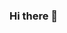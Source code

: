 ### Hi there 👋

<!--
**1105-Gulbag-Alim/1105-Gulbag-Alim** is a ✨ _special_ ✨ repository because its `README.md` (this file) appears on your GitHub profile.

Here are some ideas to get you started:

- 🔭 I’m currently working on my bachelor degree in electrical engineering.
- 🌱 I’m currently taking ENGR241, EE320, CS202 (duh!), ENGR301, and EE426.
- 👯 I’m looking to collaborate on small EE related projects, they're really fun for me.
- 🤔 I’m looking for help with electronics 1 (EE320). Send help, please.
- 💬 Ask me about whatever! I not gonna tell you what you to ask me!
- 📫 How to reach me: either school email or text: alimgulbag@nevada.unr.edu ----- (775)843-0295
- 😄 Pronouns: he/him
- ⚡ Fun fact: I like origami and making puns :)
-->
